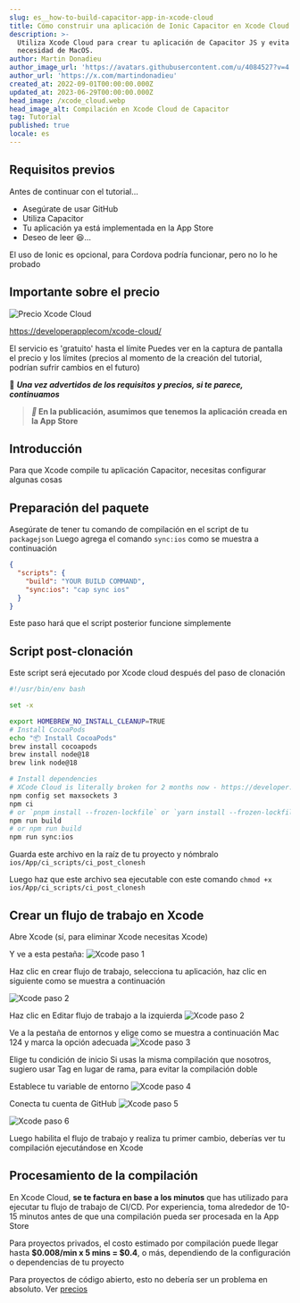 ```yaml
---
slug: es__how-to-build-capacitor-app-in-xcode-cloud
title: Cómo construir una aplicación de Ionic Capacitor en Xcode Cloud
description: >-
  Utiliza Xcode Cloud para crear tu aplicación de Capacitor JS y evita la
  necesidad de MacOS.
author: Martin Donadieu
author_image_url: 'https://avatars.githubusercontent.com/u/4084527?v=4'
author_url: 'https://x.com/martindonadieu'
created_at: 2022-09-01T00:00:00.000Z
updated_at: 2023-06-29T00:00:00.000Z
head_image: /xcode_cloud.webp
head_image_alt: Compilación en Xcode Cloud de Capacitor
tag: Tutorial
published: true
locale: es
---
```


## Requisitos previos

Antes de continuar con el tutorial...

- Asegúrate de usar GitHub
- Utiliza Capacitor
- Tu aplicación ya está implementada en la App Store
- Deseo de leer 😆...

El uso de Ionic es opcional, para Cordova podría funcionar, pero no lo he probado

## Importante sobre el precio

![Precio Xcode Cloud](/xcode_cloud_pricewebp)

[https://developerapplecom/xcode-cloud/](https://developerapplecom/xcode-cloud/)

El servicio es 'gratuito' hasta el límite
Puedes ver en la captura de pantalla el precio y los límites (precios al momento de la creación del tutorial, podrían sufrir cambios en el futuro)

🔴 **_Una vez advertidos de los requisitos y precios, si te parece, continuamos_**

> **_📣_ En la publicación, asumimos que tenemos la aplicación creada en la App Store**

## Introducción

Para que Xcode compile tu aplicación Capacitor, necesitas configurar algunas cosas

## Preparación del paquete

Asegúrate de tener tu comando de compilación en el script de tu `packagejson`
Luego agrega el comando `sync:ios` como se muestra a continuación

```json
{
  "scripts": {
    "build": "YOUR BUILD COMMAND",
    "sync:ios": "cap sync ios"
  }
}
```
Este paso hará que el script posterior funcione simplemente

## Script post-clonación
Este script será ejecutado por Xcode cloud después del paso de clonación

```bash
#!/usr/bin/env bash

set -x

export HOMEBREW_NO_INSTALL_CLEANUP=TRUE
# Install CocoaPods
echo "📦 Install CocoaPods"
brew install cocoapods
brew install node@18
brew link node@18

# Install dependencies
# XCode Cloud is literally broken for 2 months now - https://developer.apple.com/forums/thread/738136?answerId=774510022#774510022
npm config set maxsockets 3
npm ci
# or `pnpm install --frozen-lockfile` or `yarn install --frozen-lockfile` or bun install
npm run build 
# or npm run build
npm run sync:ios
```

Guarda este archivo en la raíz de tu proyecto y nómbralo `ios/App/ci_scripts/ci_post_clonesh`

Luego haz que este archivo sea ejecutable con este comando `chmod +x ios/App/ci_scripts/ci_post_clonesh`

## Crear un flujo de trabajo en Xcode

Abre Xcode (sí, para eliminar Xcode necesitas Xcode)

Y ve a esta pestaña:
![Xcode paso 1](/xcode_step_1webp)

Haz clic en crear flujo de trabajo, selecciona tu aplicación, haz clic en siguiente como se muestra a continuación

![Xcode paso 2](/xcode_step_2webp)

Haz clic en Editar flujo de trabajo a la izquierda
![Xcode paso 2](/xcode_step_3webp)

Ve a la pestaña de entornos y elige como se muestra a continuación Mac 124 y marca la opción adecuada
![Xcode paso 3](/xcode_step_3webp)

Elige tu condición de inicio
Si usas la misma compilación que nosotros, sugiero usar Tag en lugar de rama, para evitar la compilación doble

Establece tu variable de entorno
![Xcode paso 4](/xcode_step_4webp)

Conecta tu cuenta de GitHub
![Xcode paso 5](/xcode_step_5webp)

![Xcode paso 6](/xcode_step_6webp)

Luego habilita el flujo de trabajo y realiza tu primer cambio, deberías ver tu compilación ejecutándose en Xcode

## **Procesamiento de la compilación**

En Xcode Cloud, **se te factura en base a los minutos** que has utilizado para ejecutar tu flujo de trabajo de CI/CD. Por experiencia, toma alrededor de 10-15 minutos antes de que una compilación pueda ser procesada en la App Store

Para proyectos privados, el costo estimado por compilación puede llegar hasta **$0.008/min x 5 mins = $0.4**, o más, dependiendo de la configuración o dependencias de tu proyecto

Para proyectos de código abierto, esto no debería ser un problema en absoluto. Ver [precios](https://githubcom/pricing/)